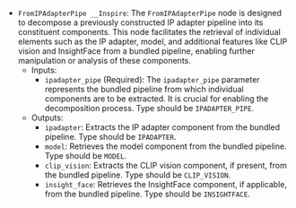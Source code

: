 - `FromIPAdapterPipe __Inspire`: The `FromIPAdapterPipe` node is designed to decompose a previously constructed IP adapter pipeline into its constituent components. This node facilitates the retrieval of individual elements such as the IP adapter, model, and additional features like CLIP vision and InsightFace from a bundled pipeline, enabling further manipulation or analysis of these components.
    - Inputs:
        - `ipadapter_pipe` (Required): The `ipadapter_pipe` parameter represents the bundled pipeline from which individual components are to be extracted. It is crucial for enabling the decomposition process. Type should be `IPADAPTER_PIPE`.
    - Outputs:
        - `ipadapter`: Extracts the IP adapter component from the bundled pipeline. Type should be `IPADAPTER`.
        - `model`: Retrieves the model component from the bundled pipeline. Type should be `MODEL`.
        - `clip_vision`: Extracts the CLIP vision component, if present, from the bundled pipeline. Type should be `CLIP_VISION`.
        - `insight_face`: Retrieves the InsightFace component, if applicable, from the bundled pipeline. Type should be `INSIGHTFACE`.
